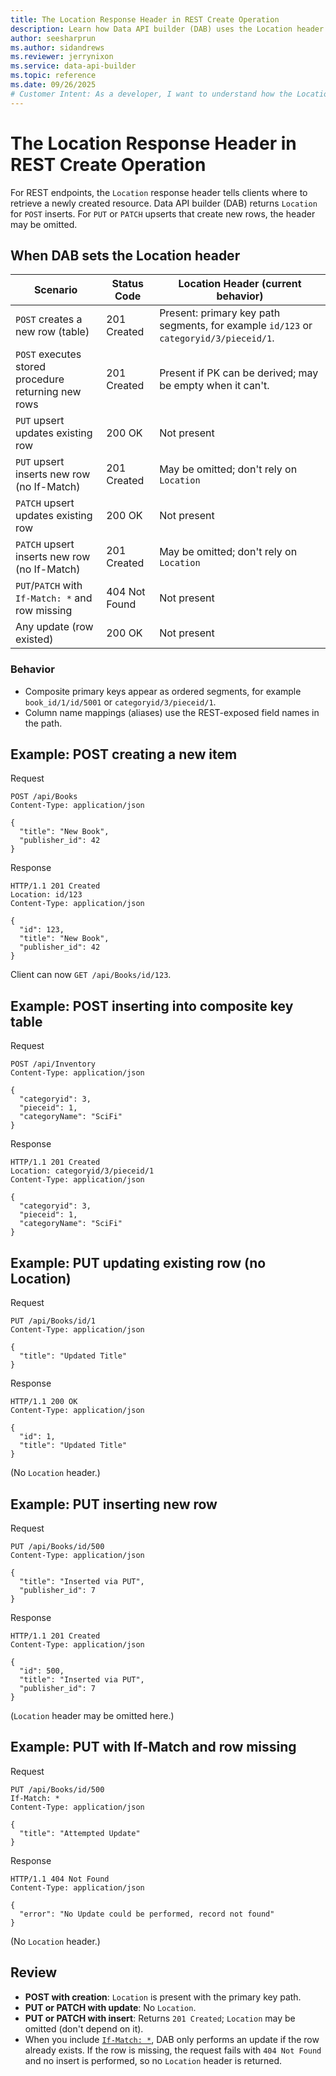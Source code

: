 ```yaml
---
title: The Location Response Header in REST Create Operation
description: Learn how Data API builder (DAB) uses the Location header to indicate where newly created resources can be retrieved after POST or PUT inserts.
author: seesharprun
ms.author: sidandrews
ms.reviewer: jerrynixon
ms.service: data-api-builder
ms.topic: reference
ms.date: 09/26/2025
# Customer Intent: As a developer, I want to understand how the Location header works in DAB REST endpoints so I can reliably find the path of newly created resources.
---
```


# The Location Response Header in REST Create Operation

For REST endpoints, the `Location` response header tells clients where to retrieve a newly created resource. Data API builder (DAB) returns `Location` for `POST` inserts. For `PUT` or `PATCH` upserts that create new rows, the header may be omitted.

## When DAB sets the Location header

| Scenario                                            | Status Code   | Location Header (current behavior)                                                    |
| --------------------------------------------------- | ------------- | ------------------------------------------------------------------------------------- |
| `POST` creates a new row (table)                    | 201 Created   | Present: primary key path segments, for example `id/123` or `categoryid/3/pieceid/1`. |
| `POST` executes stored procedure returning new rows | 201 Created   | Present if PK can be derived; may be empty when it can't.                             |
| `PUT` upsert updates existing row                   | 200 OK        | Not present                                                                           |
| `PUT` upsert inserts new row (no If-Match)          | 201 Created   | May be omitted; don't rely on `Location`                                              |
| `PATCH` upsert updates existing row                 | 200 OK        | Not present                                                                           |
| `PATCH` upsert inserts new row (no If-Match)        | 201 Created   | May be omitted; don't rely on `Location`                                              |
| `PUT`/`PATCH` with `If-Match: *` and row missing    | 404 Not Found | Not present                                                                           |
| Any update (row existed)                            | 200 OK        | Not present                                                                           |

### Behavior

* Composite primary keys appear as ordered segments, for example `book_id/1/id/5001` or `categoryid/3/pieceid/1`.
* Column name mappings (aliases) use the REST-exposed field names in the path.

## Example: POST creating a new item

Request

```http
POST /api/Books
Content-Type: application/json

{
  "title": "New Book",
  "publisher_id": 42
}
```

Response

```http
HTTP/1.1 201 Created
Location: id/123
Content-Type: application/json

{
  "id": 123,
  "title": "New Book",
  "publisher_id": 42
}
```

Client can now `GET /api/Books/id/123`.

## Example: POST inserting into composite key table

Request

```http
POST /api/Inventory
Content-Type: application/json

{
  "categoryid": 3,
  "pieceid": 1,
  "categoryName": "SciFi"
}
```

Response

```http
HTTP/1.1 201 Created
Location: categoryid/3/pieceid/1
Content-Type: application/json

{
  "categoryid": 3,
  "pieceid": 1,
  "categoryName": "SciFi"
}
```

## Example: PUT updating existing row (no Location)

Request

```http
PUT /api/Books/id/1
Content-Type: application/json

{
  "title": "Updated Title"
}
```

Response

```http
HTTP/1.1 200 OK
Content-Type: application/json

{
  "id": 1,
  "title": "Updated Title"
}
```

(No `Location` header.)

## Example: PUT inserting new row

Request

```http
PUT /api/Books/id/500
Content-Type: application/json

{
  "title": "Inserted via PUT",
  "publisher_id": 7
}
```

Response

```http
HTTP/1.1 201 Created
Content-Type: application/json

{
  "id": 500,
  "title": "Inserted via PUT",
  "publisher_id": 7
}
```

(`Location` header may be omitted here.)

## Example: PUT with If-Match and row missing

Request

```http
PUT /api/Books/id/500
If-Match: *
Content-Type: application/json

{
  "title": "Attempted Update"
}
```

Response

```http
HTTP/1.1 404 Not Found
Content-Type: application/json

{
  "error": "No Update could be performed, record not found"
}
```

(No `Location` header.)

## Review

* **POST with creation**: `Location` is present with the primary key path.
* **PUT or PATCH with update**: No `Location`.
* **PUT or PATCH with insert**: Returns `201 Created`; `Location` may be omitted (don't depend on it).
* When you include [`If-Match: *`](./http-if-match.md), DAB only performs an update if the row already exists. If the row is missing, the request fails with `404 Not Found` and no insert is performed, so no `Location` header is returned.
